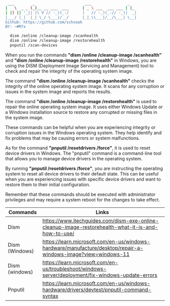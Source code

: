 ```sh
 ___        _                      ___                _   
|   \  _ _ (_)__ __ ___  ___      | _ \ ___  ___ ___ | |_ 
| |) || '_|| |\ V // -_)(_-/      |   // -_)(_-// -_)|  _|
|___/ |_|  |_| \_/ \___|/__/      |_|_\\___|/__/\___| \__|
Github: https://github.com/schsoak
BY: ~#M?x   

```
```sh
  dism /online /cleanup-image /scanhealth
  dism /online /cleanup-image /restorehealth
  pnputil /scan-devices 
```

When you run the commands **"dism /online /cleanup-image /scanhealth"** and **"dism /online /cleanup-image /restorehealth"** in Windows, you are using the DISM (Deployment Image Servicing and Management) tool to check and repair the integrity of the operating system image.

The command **"dism /online /cleanup-image /scanhealth"** checks the integrity of the online operating system image. It scans for any corruption or issues in the system image and reports the results.

The command **"dism /online /cleanup-image /restorehealth"** is used to repair the online operating system image. It uses either Windows Update or a Windows installation source to restore any corrupted or missing files in the system image.

These commands can be helpful when you are experiencing integrity or corruption issues in the Windows operating system. They help identify and fix problems that may be causing errors or system malfunctions.

As for the command **"pnputil /resetdrivers /force"**, it is used to reset device drivers in Windows. The "pnputil" command is a command-line tool that allows you to manage device drivers in the operating system.

By running **"pnputil /resetdrivers /force"**, you are instructing the operating system to reset all device drivers to their default state. This can be useful when you are experiencing issues with specific device drivers and want to restore them to their initial configuration.

Remember that these commands should be executed with administrator privileges and may require a system reboot for the changes to take effect.

| Commands |  Links |
| ------ | ------ |
|  Dism | https://www.itechguides.com/dism-exe-online-cleanup-image-restorehealth-what-it-is-and-how-to-use/
|  Dism (Windows) | https://learn.microsoft.com/en-us/windows-hardware/manufacture/desktop/repair-a-windows-image?view=windows-11
|  Dism (windows) | https://learn.microsoft.com/en-us/troubleshoot/windows-server/deployment/fix-windows-update-errors
|  Pnputil | https://learn.microsoft.com/en-us/windows-hardware/drivers/devtest/pnputil-command-syntax
